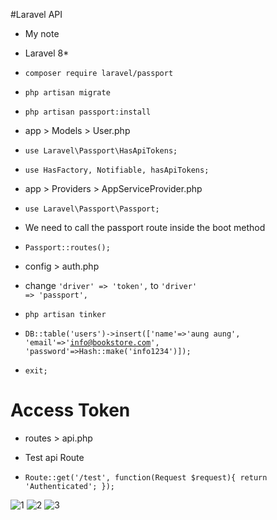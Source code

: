 #Laravel API

* My note
* Laravel 8*

* <code>composer require laravel/passport</code>

* <code>php artisan migrate</code>

* <code>php artisan passport:install</code>

* app > Models > User.php

* <code>use Laravel\Passport\HasApiTokens;</code>

* <code>use HasFactory, Notifiable, hasApiTokens;</code>

* app > Providers > AppServiceProvider.php

* <code>use Laravel\Passport\Passport;</code>

* We need to call the passport route inside the boot method

* <code>Passport::routes();</code>

* config > auth.php

* change <code>'driver' => 'token',</code> to <code>'driver' => 'passport',</code>

* <code>php artisan tinker</code>

* <code>DB::table('users')->insert(['name'=>'aung aung', 'email'=>'info@bookstore.com', 'password'=>Hash::make('info1234')]);</code>

* <code>exit;</code>

# Access Token

* routes > api.php

* Test api Route

* <code>Route::get('/test', function(Request $request){
    return 'Authenticated';
});</code>

<img src="https://i.ibb.co/yk6P4BF/1.png" alt="1" border="0">

<img src="https://i.ibb.co/TPwfWSJ/2.png" alt="2" border="0">

<img src="https://i.ibb.co/G5CzfbH/3.png" alt="3" border="0">